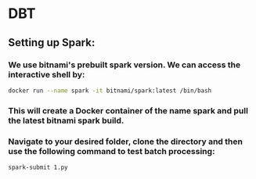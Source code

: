 # DBT

## Setting up Spark:
### We use bitnami's prebuilt spark version. We can access the interactive shell by:
```bash
docker run --name spark -it bitnami/spark:latest /bin/bash
```
### This will create a Docker container of the name spark and pull the latest bitnami spark build.

### Navigate to your desired folder, clone the directory and then use the following command to test batch processing:

```bash
spark-submit 1.py
```